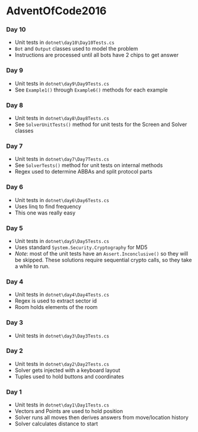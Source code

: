 # AdventOfCode2016

### Day 10
- Unit tests in `dotnet\day10\Day10Tests.cs`
- `Bot` and `Output` classes used to model the problem
- Instructions are processed until all bots have 2 chips to get answer

### Day 9
- Unit tests in `dotnet\day9\Day9Tests.cs`
- See `Example1()` through `Example6()` methods for each example

### Day 8
- Unit tests in `dotnet\day8\Day8Tests.cs`
- See `SolverUnitTests()` method for unit tests for the Screen and Solver classes

### Day 7
- Unit tests in `dotnet\day7\Day7Tests.cs`
- See `SolverTests()` method for unit tests on internal methods
- Regex used to determine ABBAs and split protocol parts

### Day 6
- Unit tests in `dotnet\day6\Day6Tests.cs`
- Uses linq to find frequency
- This one was really easy

### Day 5
- Unit tests in `dotnet\day5\Day5Tests.cs`
- Uses standard `System.Security.Cryptography` for MD5
- *Note*: most of the unit tests have an `Assert.Inconclusive()` so they will be skipped.  These solutions require sequential crypto calls, so they take a while to run.

### Day 4
- Unit tests in `dotnet\day4\Day4Tests.cs`
- Regex is used to extract sector id
- Room holds elements of the room

### Day 3
- Unit tests in `dotnet\day3\Day3Tests.cs`

### Day 2
- Unit tests in `dotnet\day2\Day2Tests.cs`
- Solver gets injected with a keyboard layout
- Tuples used to hold buttons and coordinates

### Day 1
- Unit tests in `dotnet\day1\Day1Tests.cs`
- Vectors and Points are used to hold position
- Solver runs all moves then derives answers from move/location history
- Solver calculates distance to start
